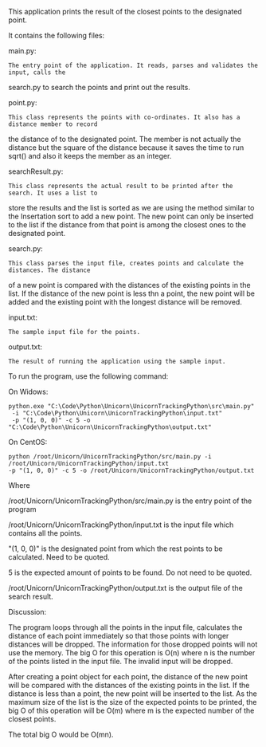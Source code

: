 This application prints the result of the closest points to the designated point.

It contains the following files:

main.py:

    The entry point of the application. It reads, parses and validates the input, calls the 
search.py to search the points and print out the results.

point.py:

    This class represents the points with co-ordinates. It also has a distance member to record 
the distance of to the designated point. The member is not actually the distance but the square 
of the distance because it saves the time to run sqrt() and also it keeps the member as an integer. 

searchResult.py:

    This class represents the actual result to be printed after the search. It uses a list to 
store the results and the list is sorted as we are using the method similar to the Insertation sort 
to add a new point. The new point can only be inserted to the list if the distance from that point
is among the closest ones to the designated point.

search.py:

    This class parses the input file, creates points and calculate the distances. The distance
of a new point is compared with the distances of the existing points in the list. If the distance
of the new point is less thn a point, the new point will be added and the existing point with the 
longest distance will be removed.

input.txt:

    The sample input file for the points.

output.txt:

    The result of running the application using the sample input.

To run the program, use the following command:

On Widows:

    python.exe "C:\Code\Python\Unicorn\UnicornTrackingPython\src\main.py"
     -i "C:\Code\Python\Unicorn\UnicornTrackingPython\input.txt"
     -p "(1, 0, 0)" -c 5 -o "C:\Code\Python\Unicorn\UnicornTrackingPython\output.txt"

On CentOS:

    python /root/Unicorn/UnicornTrackingPython/src/main.py -i /root/Unicorn/UnicornTrackingPython/input.txt 
    -p "(1, 0, 0)" -c 5 -o /root/Unicorn/UnicornTrackingPython/output.txt

Where

/root/Unicorn/UnicornTrackingPython/src/main.py is the entry point of the program


/root/Unicorn/UnicornTrackingPython/input.txt is the input file which contains all the points.

"(1, 0, 0)" is the designated point from which the rest points to be calculated. Need to be quoted.

5 is the expected amount of points to be found. Do not need to be quoted.

/root/Unicorn/UnicornTrackingPython/output.txt is the output file of the search result. 


Discussion:

The program loops through all the points in the input file, calculates the distance of each point 
immediately so that those points with longer distances will be dropped. The information for those dropped 
points will not use the memory. The big O for this operation is O(n) where n is the number of 
the points listed in the input file. The invalid input will be dropped.

After creating a point object for each point, the distance of the new point will be compared with the
distances of the existing points in the list. If the distance is less than a point, the new point
will be inserted to the list. As the maximum size of the list is the size of the expected points to be printed,
the big O of this operation will be O(m) where m is the expected number of the closest points.

The total big O would be O(mn).

